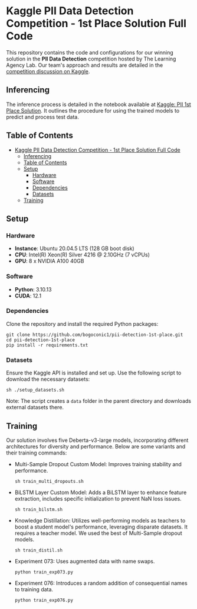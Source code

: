 # Kaggle PII Data Detection Competition - 1st Place Solution Full Code

This repository contains the code and configurations for our winning solution in the **PII Data Detection** competition hosted by The Learning Agency Lab. Our team's approach and results are detailed in the [competition discussion on Kaggle](https://www.kaggle.com/competitions/pii-detection-removal-from-educational-data/discussion/497374).

## Inferencing

The inference process is detailed in the notebook available at [Kaggle: PII 1st Place Solution](https://www.kaggle.com/code/yeoyunsianggeremie/pii-1st-place-solution). It outlines the procedure for using the trained models to predict and process test data.

## Table of Contents

- [Kaggle PII Data Detection Competition - 1st Place Solution Full Code](#kaggle-pii-data-detection-competition---1st-place-solution-full-code)
  - [Inferencing](#inferencing)
  - [Table of Contents](#table-of-contents)
  - [Setup](#setup)
    - [Hardware](#hardware)
    - [Software](#software)
    - [Dependencies](#dependencies)
    - [Datasets](#datasets)
  - [Training](#training)

## Setup

### Hardware

- **Instance**: Ubuntu 20.04.5 LTS (128 GB boot disk)
- **CPU**: Intel(R) Xeon(R) Silver 4216 @ 2.10GHz (7 vCPUs)
- **GPU**: 8 x NVIDIA A100 40GB

### Software

- **Python**: 3.10.13
- **CUDA**: 12.1

### Dependencies

Clone the repository and install the required Python packages:

```shell
git clone https://github.com/bogoconic1/pii-detection-1st-place.git
cd pii-detection-1st-place
pip install -r requirements.txt
```

### Datasets

Ensure the Kaggle API is installed and set up. Use the following script to download the necessary datasets:

```shell
sh ./setup_datasets.sh
```

Note: The script creates a `data` folder in the parent directory and downloads external datasets there.

## Training

Our solution involves five Deberta-v3-large models, incorporating different architectures for diversity and performance. Below are some variants and their training commands:

- Multi-Sample Dropout Custom Model: Improves training stability and performance.

    ```shell
    sh train_multi_dropouts.sh
    ```

- BiLSTM Layer Custom Model: Adds a BiLSTM layer to enhance feature extraction, includes specific initialization to prevent NaN loss issues.

    ```shell
    sh train_bilstm.sh
    ```

- Knowledge Distillation: Utilizes well-performing models as teachers to boost a student model's performance, leveraging disparate datasets. It requires a teacher model. We used the best of Multi-Sample dropout models.

    ```shell
    sh train_distil.sh
    ```

- Experiment 073: Uses augmented data with name swaps.

    ```shell
    python train_exp073.py
    ```

- Experiment 076: Introduces a random addition of consequential names to training data.

    ```shell
    python train_exp076.py
    ```
